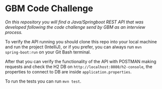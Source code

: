 # GBM Code Challenge

*On this repository you will find a Java/Springboot REST API that was developed following the code challenge send by GBM
as an interview process.*

To verify the API running you should clone this repo into your local machine and run the project (IntelliJ), or if you
prefer, you can always run `mvn spring-boot:run` on your Git Bash terminal.

After that you can verify the functionality of the API with POSTMAN making requests and check the H2 DB on 
`http://localhost:8080/h2-console`, the properties to connect to DB are inside `application.properties`.

To run the tests you can run `mvn test`.
